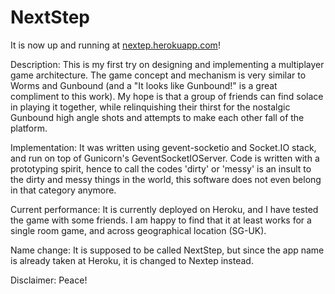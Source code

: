 # NextStep

It is now up and running at [nextep.herokuapp.com](nextep.herokuapp.com)!

Description:
This is my first try on designing and implementing a multiplayer game architecture. 
The game concept and mechanism is very similar to Worms and Gunbound (and a "It looks like Gunbound!" is a great compliment
to this work). My hope is that a group of friends can find solace in playing it together, while relinquishing their thirst for
the nostalgic Gunbound high angle shots and attempts to make each other fall of the platform.

Implementation:
It was written using gevent-socketio and Socket.IO stack, and run on top of Gunicorn's GeventSocketIOServer.
Code is written with a prototyping spirit, hence to call the codes 'dirty' or 'messy' is an insult to the 
dirty and messy things in the world, this software does not even belong in that category anymore.

Current performance:
It is currently deployed on Heroku, and I have tested the game with some friends. I am happy to find that it at least works 
for a single room game, and across geographical location (SG-UK).

Name change:
It is supposed to be called NextStep, but since the app name is already taken at Heroku, it is changed to Nextep instead. 

Disclaimer:
Peace!


